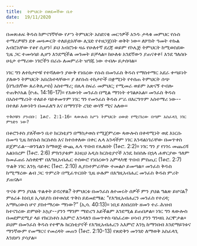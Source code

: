 ```yaml
---
title:  ትምህርት በቀደመችው ቤተ
date:  19/11/2020
---
```


በመጽሐፍ ቅዱስ ከምናገኛቸው የሥነ ትምህርት አስደናቂ መርኅዎች አንዱ ታላቁ መምህር የሱስ ተማሪዎቹን ደቀ መዛሙርት ተለይቷአቸው ሊሄድ የተዘጋጀበት ወቅት ነው። ለሦስት ዓመት ተኩል አብሮአቸው የቆየ ሲሆን፤ ይህ አብሮነቱ ዛሬ የሁለተኛ ደረጃ ወይም የኮሌጅ ትምህርት ከሚወስደው ጊዜ ጋር ተመሳሳይ ሊሆን እንደሚችል መገመት ይቻላል። ከሁለቱ አንደኛውን ያጠናቀቀ፤ እንደ ግለሰቡ ሁኔታ ተማሪው ነገሮችን በራሱ ለመምራት ዝግጁ ነው ተብሎ ይታሰባል።

ነገር ግን ለተከታዮቹ የተሻለውን ያውቅ የነበረው የሱስ በመንፈስ ቅዱስ የማስተማር አደራ ቀጣይነት ያለውን ትምህርት አበረከተላቸው። ያ ለየሱስ ተከታዮች በቋሚነት የተሰጠ ትምህርት ሰጭ (በግሪክኛው ጰራቅሊጦስ) አስተማሪ; በሌላ ስፍራ መምህር; የሚመራ ወይም አጽናኝ ተብሎ ተጠቅሶአል (ዮሐ. 14:16-17)። የእውነት መንፈስ  በሚል ማንነት ተገልጾአል። መንፈስ ቅዱስ በአስተማሪነት ተለይቶ ባይቀመጥም ነገር ግን የመንፈስ ቅዱስ ሥራ በእርግጥም አስተማሪ ነው--በተለይ እውነትን በመፈለግ እና በማግኘት ረገድ ወሳኝ ሚና አለው።

`ጥቅሶቹን ያንብቡ: 1ቆሮ. 2:1-16። ጳውሎስ ከሥነ ትምህርት ዐውድ የሚናገረው በጣም አስፈላጊ ነገር ምንድን ነው?`

በቆሮንቶስ ያለችውን ቤተ ክርስቲያን በማስታወስ የሚጀምረው ጳውሎስ በቀዳሚነት ወደ እነርሱ በመጣ ጊዜ ከየሱስ ክርስቶስ እና ከተሰቀለው በቀር ሌላ አንዳችም ነገር እንዳልነገራቸው በመጥቀስ ይጀምራል--ወንጌልን ከማወጅ ውጪ ሌላ ጥበብ የሌለበት (1ቆሮ. 2:2)። ነገር ግን ያ የነገሩ መጨረሻ አልነበረም (1ቆሮ. 2:6) ምክንያቱም እነዚህ አዲስ ክርስቲያኖች አንዴ ከበሰሉ በኋላ ሐዋርያው ዓለም ከመፈጠሩ አስቀድሞ በእግዚአብሔር ተሰውሮ የነበረውን አምላካዊ ጥበብ ምስጢር (1ቆሮ. 2:7) ጥልቅ ነገር እንኳ ሳይቀር (1ቆሮ. 2:10) ሊያስተምራቸው ተመልሶ ይመጣል። መንፈስ ቅዱስ ከሚማረው ልብ ጋር ጥምረት በሚፈጥርበት ጊዜ ሁሉም በእግዚአብሔር መንፈስ ቅዱስ ምሪት ያጠናሉ።

ጥናቱ ምን ያህል ጥልቀት ይኖረዋል? ትምህርቱ በመንፈስ ለተመሩት ሰዎች ምን ያህል ግልጽ ይሆናል? ምዕራፉ ከነቢዩ ኢሳይያስ በተወሰደ ጥቅስ ይደመደማል: “የእግዚአብሔርን መንፈስ የተረዳ; አማካሪውስ ሆኖ ያስተማረው ማነው?” (ኢሳ. 40:13)። ነቢዩ ለነበረበት ዘመን ተራ ሕዝብ ከተናገረው ድምፀት አኳያ--ያንን ማንም ማድረግ አይችልም እንደሚል ይጠበቃል። ነገር ግን ጳውሎስ በመደምደሚያ ላይ የክርስቶስ አእምሮ እንዳለን በመጥቀስ ባሰፈረው ሀሳብ ያንን ግንዛቤ አርሞታል። ይህም በመንፈስ ቅዱስ የተሞሉ ክርስቲያኖች የእግዚአብሔርን አእምሮ እንኳ ከማንበብ እንደማይገቱና ማንኛውም የመማርና የመረዳት መጠን (1ቆሮ. 2:10-13) የጽድቅን መንገድ ለማወቅ አስፈላጊ እንደሆነ ያሳያል።